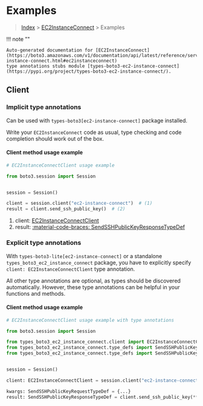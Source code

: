 # Examples

> [Index](../README.md) > [EC2InstanceConnect](./README.md) > Examples

!!! note ""

    Auto-generated documentation for [EC2InstanceConnect](https://boto3.amazonaws.com/v1/documentation/api/latest/reference/services/ec2-instance-connect.html#ec2instanceconnect)
    type annotations stubs module [types-boto3-ec2-instance-connect](https://pypi.org/project/types-boto3-ec2-instance-connect/).

## Client

### Implicit type annotations

Can be used with `types-boto3[ec2-instance-connect]` package installed.

Write your `EC2InstanceConnect` code as usual,
type checking and code completion should work out of the box.


#### Client method usage example

```python
# EC2InstanceConnectClient usage example

from boto3.session import Session


session = Session()

client = session.client("ec2-instance-connect")  # (1)
result = client.send_ssh_public_key()  # (2)
```

1. client: [EC2InstanceConnectClient](./client.md)
2. result: [:material-code-braces: SendSSHPublicKeyResponseTypeDef](./type_defs.md#sendsshpublickeyresponsetypedef)






### Explicit type annotations

With `types-boto3-lite[ec2-instance-connect]`
or a standalone `types_boto3_ec2_instance_connect` package, you have to explicitly specify `client: EC2InstanceConnectClient` type annotation.

All other type annotations are optional, as types should be discovered automatically.
However, these type annotations can be helpful in your functions and methods.


#### Client method usage example

```python
# EC2InstanceConnectClient usage example with type annotations

from boto3.session import Session

from types_boto3_ec2_instance_connect.client import EC2InstanceConnectClient
from types_boto3_ec2_instance_connect.type_defs import SendSSHPublicKeyResponseTypeDef
from types_boto3_ec2_instance_connect.type_defs import SendSSHPublicKeyRequestTypeDef


session = Session()

client: EC2InstanceConnectClient = session.client("ec2-instance-connect")

kwargs: SendSSHPublicKeyRequestTypeDef = {...}
result: SendSSHPublicKeyResponseTypeDef = client.send_ssh_public_key(**kwargs)
```






